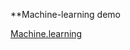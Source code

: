 **Machine-learning demo

[Machine.learning](https://github.com/MicrosoftLearning/mslearn-ai-fundamentals/blob/main/Instructions/Exercises/01-machine-learning.md)
